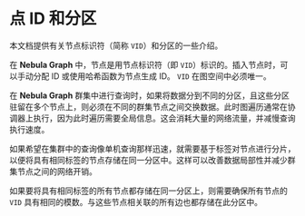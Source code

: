 # 点 ID 和分区

本文档提供有关节点标识符（简称 `VID`）和分区的一些介绍。

在 **Nebula Graph** 中，节点是用节点标识符（即 `VID`）标识的。插入节点时，可以手动分配 ID 或使用哈希函数为节点生成 ID。 `VID` 在图空间中必须唯一。

在 **Nebula Graph** 群集中进行查询时，如果将数据分到不同的分区，且这些分区驻留在多个节点上，则必须在不同的群集节点之间交换数据。此时图遍历通常在协调器上执行，因为此时遍历需要全局信息。这会消耗大量的网络流量，并减慢查询执行速度。

如果希望在集群中的查询像单机查询那样迅速，就需要基于标签对节点进行分片，以便将具有相同标签的节点存储在同一分区中。这样可以改善数据局部性并减少群集节点之间的网络开销。

如果要将具有相同标签的所有节点都存储在同一分区上，则需要确保所有节点的 `VID` 具有相同的模数。与这些节点相关联的所有边也都存储在此分区中。
